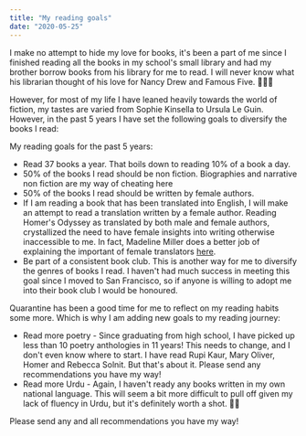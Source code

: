 ```yaml
---
title: "My reading goals"
date: "2020-05-25"
---
```


I make no attempt to hide my love for books, it's been a part of me since I finished reading all the books in my school's small library and had my brother borrow books from his library for me to read. I will never know what his librarian thought of his love for Nancy Drew and Famous Five. 🤷🏾‍♀️

However, for most of my life I have leaned heavily towards the world of fiction, my tastes are varied from Sophie Kinsella to Ursula Le Guin. However, in the past 5 years I have set the following goals to diversify the books I read:

My reading goals for the past 5 years:
- Read 37 books a year. That boils down to reading 10% of a book a day.
- 50% of the books I read should be non fiction. Biographies and narrative non fiction are my way of cheating here
- 50% of the books I read should be written by female authors.
- If I am reading a book that has been translated into English, I will make an attempt to read a translation written by a female author. Reading Homer's Odyssey as translated by both male and female authors, crystallized the need to have female insights into writing otherwise inaccessible to me. In fact, Madeline Miller does a better job of explaining the important of female translators [here](https://lithub.com/madeline-miller-on-womens-work-translation-and-gender-in-the-odyssey/). 
- Be part of a consistent book club. This is another way for me to diversify the genres of books I read. I haven't had much success in meeting this goal since I moved to San Francisco, so if anyone is willing to adopt me into their book club I would be honoured.  

Quarantine has been a good time for me to reflect on my reading habits some more. Which is why I am adding new goals to my reading journey:
- Read more poetry - Since graduating from high school, I have picked up less than 10 poetry anthologies in 11 years! This needs to change, and I don't even know where to start. I have read Rupi Kaur, Mary Oliver, Homer and Rebecca Solnit. But that's about it. Please send any recommendations you have my way! 
- Read more Urdu - Again, I haven't ready any books written in my own national language. This will seem a bit more difficult to pull off given my lack of fluency in Urdu, but it's definitely worth a shot. 🤞🏾

Please send any and all recommendations you have my way!